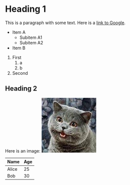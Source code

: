 # Heading 1
This is a paragraph with some text. Here is a [link to Google](https://www.google.com).

- Item A
    - Subitem A1
    - Subitem A2
- Item B

1. First
    1. a
    2. b
2. Second

## Heading 2

Here is an image: ![Sample Image](./download.jpeg)

| Name | Age |
|------|-----|
| Alice | 25 |
| Bob   | 30 |
